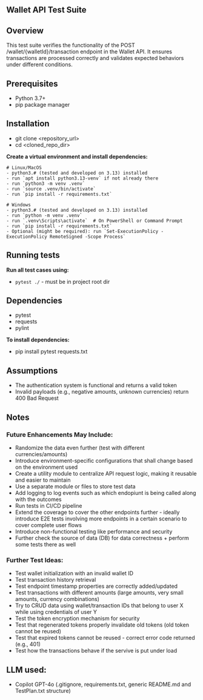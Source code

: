 <h2>Wallet API Test Suite</h2>

## Overview

This test suite verifies the functionality of the POST /wallet/{walletId}/transaction endpoint in the Wallet API. It ensures transactions are processed correctly and validates expected behaviors under different conditions.

## Prerequisites

- Python 3.7+
- pip package manager

## Installation

- git clone <repository_url>
- cd <cloned_repo_dir>

**Create a virtual environment and install dependencies:**

    # Linux/MacOS
    - python3.# (tested and developed on 3.13) installed
    - run `apt install python3.13-venv` if not already there
    - run `python3 -m venv .venv`
    - run `source .venv/bin/activate`
    - run `pip install -r requirements.txt`

    # Windows
    - python3.# (tested and developed on 3.13) installed
    - run `python -m venv .venv`
    - run `.venv\Scripts\activate`  # On PowerShell or Command Prompt
    - run `pip install -r requirements.txt`
    - Optional (might be required): run `Set-ExecutionPolicy -ExecutionPolicy RemoteSigned -Scope Process`

##  Running tests

**Run all test cases using:**
- `pytest ./` - must be in project root dir

## Dependencies
- pytest
- requests
- pylint

**To install dependencies:**
- pip install pytest requests.txt

## Assumptions

- The authentication system is functional and returns a valid token
- Invalid payloads (e.g., negative amounts, unknown currencies) return 400 Bad Request


## Notes

### **Future Enhancements May Include:**
- Randomize the data even further (test with different currencies/amounts)
- Introduce environment-specific configurations that shall change based on the environment used
- Create a utility module to centralize API request logic, making it reusable and easier to maintain
- Use a separate module or files to store test data
- Add logging to log events such as which endopiunt is being called along with the outcomes 
- Run tests in CI/CD pipeline
- Extend the coverage to cover the other endpoints further - ideally introduce E2E tests involving more endpoints in a certain scenario to cover complete user flows
- Introduce non-functional testing like performance and security
- Further check the source of data (DB) for data correctness + perform some tests there as well

### **Further Test Ideas:**
- Test wallet initialization with an invalid wallet ID
- Test transaction history retrieval
- Test endpoint timestamp properties are correctly added/updated
- Test transactions with different amounts (large amounts, very small amounts, currency combinations)
- Try to CRUD data using wallet/transaction IDs that belong to user X while using credentials of user Y
- Test the token encryption mechanism for security
- Test that regenerated tokens properly invalidate old tokens (old token cannot be reused)
- Test that expired tokens cannot be reused - correct error code returned (e.g., 401)
- Test how the transactions behave if the servive is put under load

## LLM used:
- Copilot GPT-4o (.gitignore, requirements.txt, generic README.md and TestPlan.txt structure)